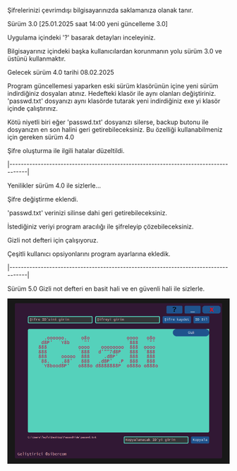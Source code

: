 Şifrelerinizi çevrimdışı bilgisayarınızda saklamanıza olanak tanır.

Sürüm 3.0 [25.01.2025 saat 14:00 yeni güncelleme 3.0]

Uygulama içindeki '?' basarak detayları inceleyiniz.

Bilgisayarınız içindeki başka kullanıcılardan korunmanın yolu sürüm 3.0 ve üstünü kullanmaktır.

Gelecek sürüm 4.0 tarihi 08.02.2025

Program güncellemesi yaparken eski sürüm klasörünün içine yeni sürüm indirdiğiniz dosyaları atınız. Hedefteki klasör ile aynı olanları değiştiriniz. 'passwd.txt' dosyanızı aynı klasörde tutarak yeni indirdiğiniz exe yi klasör içinde çalıştırınız.

Kötü niyetli biri eğer 'passwd.txt' dosyanızı silerse, backup butonu ile dosyanızın en son halini geri getirebileceksiniz. Bu özelliği kullanabilmeniz için gereken sürüm 4.0

Şifre oluşturma ile ilgili hatalar düzeltildi.

|------------------------------------------------------------------------------------|

Yenilikler sürüm 4.0 ile sizlerle...

Şifre değiştirme eklendi.

'passwd.txt' verinizi silinse dahi geri getirebileceksiniz.

İstediğiniz veriyi program aracılığı ile şifreleyip çözebileceksiniz.

Gizli not defteri için çalışıyoruz.

Çeşitli kullanıcı opsiyonlarını program ayarlarına ekledik.

|------------------------------------------------------------------------------------|

Sürüm 5.0  Gizli not defteri en basit hali ve en güvenli hali ile sizlerle.

![image_alt](https://github.com/Sibercom/passwdhide/blob/cec32a78103215ee6c3f700f7586b9a83218a3c5/resim_2025-01-21_170825216.png)
